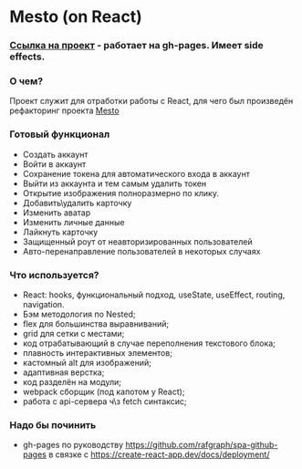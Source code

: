 # Mesto (on React)
### [Ссылка на проект](https://art-frich.github.io/react-mesto-auth/) - работает на gh-pages. Имеет side effects.
### О чем?

Проект служит для отработки работы с React, для чего был произведён рефакторинг проекта [Mesto](https://github.com/Art-Frich/mesto)
### Готовый функционал

* Создать аккаунт
* Войти в аккаунт
* Сохранение токена для автоматического входа в аккаунт
* Выйти из аккаунта и тем самым удалить токен
* Открытие изображения полноразмерно по клику.
* Добавить\удалить карточку
* Изменить аватар
* Изменить личные данные
* Лайкнуть карточку
* Защищенный роут от неавторизированных пользователей
* Авто-перенаправление пользователей в некоторых случаях
### Что используется?

* React: hooks, функциональный подход, useState, useEffect, routing, navigation.
* Бэм методология по Nested;
* flex для большинства выравниваний;
* grid для сетки с местами;
* код отрабатывающий в случае переполнения текстового блока;
* плавность интерактивных элементов;
* кастомный alt для изображений;
* адаптивная верстка;
* код разделён на модули;
* webpack сборщик (под капотом у React);
* работа с api-сервера ч\з fetch синтаксис;


### Надо бы починить
* gh-pages по руководству https://github.com/rafgraph/spa-github-pages в связке с https://create-react-app.dev/docs/deployment/

